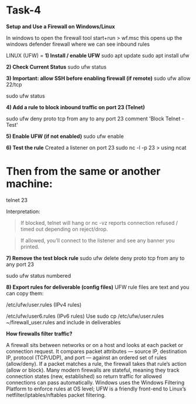 # Task-4
 
 **Setup and Use a Firewall on Windows/Linux**
 
In windows to open the firewall tool 
start+run > wf.msc this opens up the windows defender firewall where we can see inbound rules

LINUX (UFW) = 
**1) Install / enable UFW**
sudo apt update 
sudo apt install ufw

**2) Check Current Status**
sudo ufw status

**3) Important: allow SSH before enabling firewall (if remote)**
sudo ufw allow 22/tcp

sudo ufw status

**4) Add a rule to block inbound traffic on port 23 (Telnet)**

sudo ufw deny proto tcp from any to any port 23 comment 'Block Telnet - Test'

**5) Enable UFW (if not enabled)**
sudo ufw enable

**6) Test the rule** 
Created a listener on port 23 
sudo nc -l -p 23 > using ncat 

# Then from the same or another machine:
telnet <ip> 23

Interpretation:
> If blocked, telnet will hang or nc -vz reports connection refused / timed out depending on reject/drop.

> If allowed, you’ll connect to the listener and see any banner you printed.

**7) Remove the test block rule** 
sudo ufw delete deny proto tcp from any to any port 23

sudo ufw status numbered

**8) Export rules for deliverable (config files)**
UFW rule files are text and you can copy them:

/etc/ufw/user.rules (IPv4 rules)

/etc/ufw/user6.rules (IPv6 rules)
Use sudo cp /etc/ufw/user.rules ~/firewall_user.rules and include in deliverables

**How firewalls filter traffic?** 

A firewall sits between networks or on a host and looks at each packet or connection request. It compares packet attributes — source IP, destination IP, protocol (TCP/UDP), and port — against an ordered set of rules (allow/deny). If a packet matches a rule, the firewall takes that rule’s action (allow or block). Many modern firewalls are stateful, meaning they track connection states (new, established) so return traffic for allowed connections can pass automatically. Windows uses the Windows Filtering Platform to enforce rules at OS level; UFW is a friendly front-end to Linux’s netfilter/iptables/nftables packet filtering.
 
 

